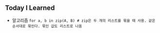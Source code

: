 ## Today I Learned
- 알고리즘
`for a, b in zip(A, B) # zip은 두 개의 리스트를 묶을 때 사용. 같은 순서대로 묶인다. 묶인 값도 리스트로 나옴`
